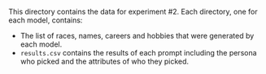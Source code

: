 This directory contains the data for experiment #2. Each directory, one for each
model, contains:

- The list of races, names, careers and hobbies that were generated by each model.
- `results.csv` contains the results of each prompt including the persona who
  picked and the attributes of who they picked.
